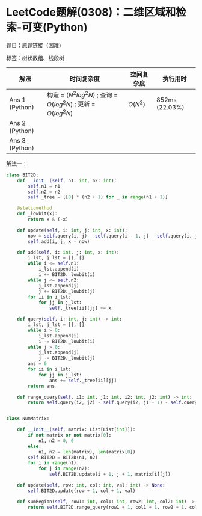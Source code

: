 # LeetCode题解(0308)：二维区域和检索-可变(Python)

题目：[原题链接](https://leetcode-cn.com/problems/range-sum-query-2d-mutable/)（困难）

标签：树状数组、线段树

| 解法           | 时间复杂度                                                   | 空间复杂度 | 执行用时       |
| -------------- | ------------------------------------------------------------ | ---------- | -------------- |
| Ans 1 (Python) | 构造 = $(N^2log^2N)$ ; 查询 = $O(log^2N)$ ; 更新 = $O(log^2N)$ | $O(N^2)$   | 852ms (22.03%) |
| Ans 2 (Python) |                                                              |            |                |
| Ans 3 (Python) |                                                              |            |                |

解法一：

```python
class BIT2D:
    def __init__(self, n1: int, n2: int):
        self.n1 = n1
        self.n2 = n2
        self._tree = [[0] * (n2 + 1) for _ in range(n1 + 1)]

    @staticmethod
    def _lowbit(x):
        return x & (-x)

    def update(self, i: int, j: int, x: int):
        now = self.query(i, j) - self.query(i - 1, j) - self.query(i, j - 1) + self.query(i - 1, j - 1)
        self.add(i, j, x - now)

    def add(self, i: int, j: int, x: int):
        i_lst, j_lst = [], []
        while i <= self.n1:
            i_lst.append(i)
            i += BIT2D._lowbit(i)
        while j <= self.n2:
            j_lst.append(j)
            j += BIT2D._lowbit(j)
        for ii in i_lst:
            for jj in j_lst:
                self._tree[ii][jj] += x

    def query(self, i: int, j: int) -> int:
        i_lst, j_lst = [], []
        while i > 0:
            i_lst.append(i)
            i -= BIT2D._lowbit(i)
        while j > 0:
            j_lst.append(j)
            j -= BIT2D._lowbit(j)
        ans = 0
        for ii in i_lst:
            for jj in j_lst:
                ans += self._tree[ii][jj]
        return ans

    def range_query(self, i1: int, j1: int, i2: int, j2: int) -> int:
        return self.query(i2, j2) - self.query(i2, j1 - 1) - self.query(i1 - 1, j2) + self.query(i1 - 1, j1 - 1)


class NumMatrix:

    def __init__(self, matrix: List[List[int]]):
        if not matrix or not matrix[0]:
            n1, n2 = 0, 0
        else:
            n1, n2 = len(matrix), len(matrix[0])
        self.BIT2D = BIT2D(n1, n2)
        for i in range(n1):
            for j in range(n2):
                self.BIT2D.update(i + 1, j + 1, matrix[i][j])

    def update(self, row: int, col: int, val: int) -> None:
        self.BIT2D.update(row + 1, col + 1, val)

    def sumRegion(self, row1: int, col1: int, row2: int, col2: int) -> int:
        return self.BIT2D.range_query(row1 + 1, col1 + 1, row2 + 1, col2 + 1)
```